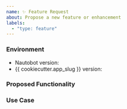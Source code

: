 ```yaml
---
name: ✨ Feature Request
about: Propose a new feature or enhancement
labels:
  - "type: feature"
---
```


### Environment
* Nautobot version:  <!-- Example: {{ min_nautobot_version }} -->
* {{ cookiecutter.app_slug }} version:  <!-- Example: 1.0.0 -->

<!--
    Describe in detail the new functionality you are proposing.
-->
### Proposed Functionality

<!--
    Convey an example use case for your proposed feature. Write from the
    perspective of a user who would benefit from the proposed
    functionality and describe how.
--->
### Use Case

